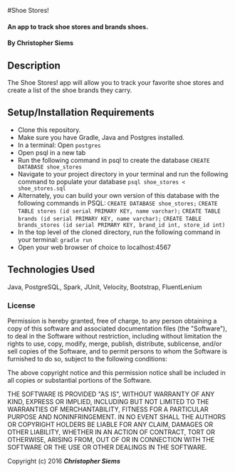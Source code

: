 #Shoe Stores!

#### An app to track shoe stores and brands shoes.

#### By Christopher Siems

## Description

The Shoe Stores! app will allow you to track your favorite shoe stores and create a list of the shoe brands they carry.

## Setup/Installation Requirements

* Clone this repository.
* Make sure you have Gradle, Java and Postgres installed.
* In a terminal: Open `postgres`
* Open psql in a new tab
* Run the following command in psql to create the database
`CREATE DATABASE shoe_stores`
* Navigate to your project directory in your terminal and run the following command to populate your database
`psql shoe_stores < shoe_stores.sql`
* Alternately, you can build your own version of this database with the following commands in PSQL:
`CREATE DATABASE shoe_stores;`
`CREATE TABLE stores (id serial PRIMARY KEY, name varchar);`
`CREATE TABLE brands (id serial PRIMARY KEY, name varchar);`
`CREATE TABLE brands_stores (id serial PRIMARY KEY, brand_id int, store_id int)`
* In the top level of the cloned directory, run the following command in your terminal:
`gradle run`
* Open your web browser of choice to localhost:4567

## Technologies Used

Java, PostgreSQL, Spark, JUnit, Velocity, Bootstrap, FluentLenium

### License

Permission is hereby granted, free of charge, to any person obtaining a copy of this software and associated documentation files (the "Software"), to deal in the Software without restriction, including without limitation the rights to use, copy, modify, merge, publish, distribute, sublicense, and/or sell copies of the Software, and to permit persons to whom the Software is furnished to do so, subject to the following conditions:

The above copyright notice and this permission notice shall be included in all copies or substantial portions of the Software.

THE SOFTWARE IS PROVIDED "AS IS", WITHOUT WARRANTY OF ANY KIND, EXPRESS OR IMPLIED, INCLUDING BUT NOT LIMITED TO THE WARRANTIES OF MERCHANTABILITY, FITNESS FOR A PARTICULAR PURPOSE AND NONINFRINGEMENT. IN NO EVENT SHALL THE AUTHORS OR COPYRIGHT HOLDERS BE LIABLE FOR ANY CLAIM, DAMAGES OR OTHER LIABILITY, WHETHER IN AN ACTION OF CONTRACT, TORT OR OTHERWISE, ARISING FROM, OUT OF OR IN CONNECTION WITH THE SOFTWARE OR THE USE OR OTHER DEALINGS IN THE SOFTWARE.

Copyright (c) 2016 **_Christopher Siems_**
